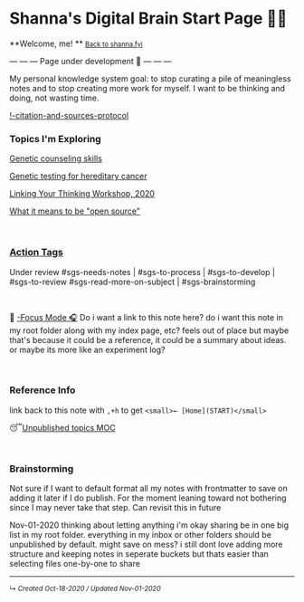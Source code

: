 # Shanna's Digital Brain Start Page 👩🏻
**Welcome, me! **
<small>[Back to shanna.fyi](https://shanna.fyi/)</small>

— — — Page under development 🚧 — — —

My personal knowledge system goal: to stop curating a pile of meaningless notes and to stop creating more work for myself. I want to be thinking and doing, not wasting time.

[!-citation-and-sources-protocol](citations-apa/!-citation-and-sources-protocol.md)

### Topics I'm Exploring
[Genetic counseling skills](zk-lyt-pks/mocs/genetic-counseling-skills.md) 

[Genetic testing for hereditary cancer](zk-lyt-pks/mocs/genetic-testing-hereditary-cancer.md)

[Linking Your Thinking Workshop, 2020](zk-lyt-pks/mocs/LYT-course-moc-2020.md)

[What it means to be "open source"](zk-lyt-pks/mocs/open-source-mindset.md)


<br>


### [Action Tags](use-refs/Action%20Tags.md) 
Under review
#sgs-needs-notes | #sgs-to-process | #sgs-to-develop | #sgs-to-review 
#sgs-read-more-on-subject | #sgs-brainstorming 


<br>

📌 
[-Focus Mode 🎧](-Focus%20Mode%20%F0%9F%8E%A7.md) Do i want a link to this note here? do i want this note in my root folder along with my index page, etc? feels out of place but maybe that's because it could be a reference, it could be a summary about ideas. or maybe its more like an experiment log?

<br>

### Reference Info
link back to this note with `,+h` to get `<small>← [Home](START)</small>`

😴[Unpublished topics MOC](zk-lyt-pks/mocs/private%20topics%20MOC.md)

<br>

### Brainstorming
Not sure if I want to default format all my notes with frontmatter to save on adding it later if I do publish. For the moment leaning toward not bothering since I may never take that step. Can revisit this in future

Nov-01-2020 thinking about letting anything i'm okay sharing be in one big list in my root folder. everything in my inbox or other folders should be unpublished by default. might save on mess? i still dont love adding more structure and keeping notes in seperate buckets but thats easier than selecting files one-by-one to share

---

<small>↳ <i>Created Oct-18-2020 / Updated Nov-01-2020 </i></small>

